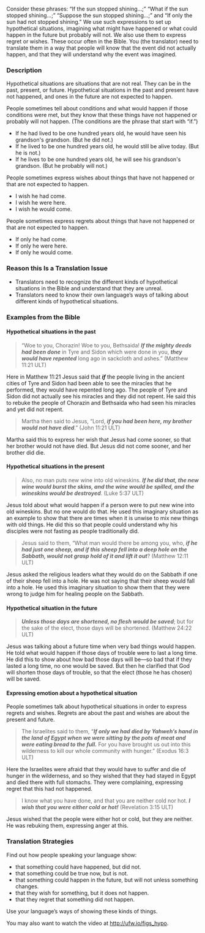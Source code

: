 
Consider these phrases: “If the sun stopped shining…;” “What if the sun stopped shining…;” “Suppose the sun stopped shining…;” and “If only the sun had not stopped shining.” We use such expressions to set up hypothetical situations, imagining what might have happened or what could happen in the future but probably will not. We also use them to express regret or wishes. These occur often in the Bible. You (the translator) need to translate them in a way that people will know that the event did not actually happen, and that they will understand why the event was imagined.

### Description

Hypothetical situations are situations that are not real. They can be in the past, present, or future. Hypothetical situations in the past and present have not happened, and ones in the future are not expected to happen.

People sometimes tell about conditions and what would happen if those conditions were met, but they know that these things have not happened or probably will not happen. (The conditions are the phrase that start with “if.”)

* If he had lived to be one hundred years old, he would have seen his grandson's grandson. (But he did not.)
* If he lived to be one hundred years old, he would still be alive today. (But he is not.)
* If he lives to be one hundred years old, he will see his grandson's grandson. (But he probably will not.)

People sometimes express wishes about things that have not happened or that are not expected to happen.

* I wish he had come.
* I wish he were here.
* I wish he would come.

People sometimes express regrets about things that have not happened or that are not expected to happen.

* If only he had come.
* If only he were here.
* If only he would come.

### Reason this Is a Translation Issue

* Translators need to recognize the different kinds of hypothetical situations in the Bible and understand that they are unreal.
* Translators need to know their own language’s ways of talking about different kinds of hypothetical situations.

### Examples from the Bible

#### Hypothetical situations in the past

> “Woe to you, Chorazin! Woe to you, Bethsaida! ***If the mighty deeds had been done*** in Tyre and Sidon which were done in you, ***they would have repented*** long ago in sackcloth and ashes.” (Matthew 11:21 ULT)  

Here in Matthew 11:21 Jesus said that ***if*** the people living in the ancient cities of Tyre and Sidon had been able to see the miracles that he performed, they would have repented long ago. The people of Tyre and Sidon did not actually see his miracles and they did not repent. He said this to rebuke the people of Chorazin and Bethsaida who had seen his miracles and yet did not repent.

> Martha then said to Jesus, “Lord, ***if you had been here, my brother would not have died***.” (John 11:21 ULT)

Martha said this to express her wish that Jesus had come sooner, so that her brother would not have died. But Jesus did not come sooner, and her brother did die.

#### Hypothetical situations in the present

> Also, no man puts new wine into old wineskins. ***If he did that, the new wine would burst the skins, and the wine would be spilled, and the wineskins would be destroyed***. (Luke 5:37 ULT)  

Jesus told about what would happen if a person were to put new wine into old wineskins. But no one would do that. He used this imaginary situation as an example to show that there are times when it is unwise to mix new things with old things. He did this so that people could understand why his disciples were not fasting as people traditionally did.

> Jesus said to them, “What man would there be among you, who, ***if he had just one sheep, and if this sheep fell into a deep hole on the Sabbath, would not grasp hold of it and lift it out***? (Matthew 12:11 ULT)

Jesus asked the religious leaders what they would do on the Sabbath if one of their sheep fell into a hole. He was not saying that their sheep would fall into a hole. He used this imaginary situation to show them that they were wrong to judge him for healing people on the Sabbath.

#### Hypothetical situation in the future

> ***Unless those days are shortened, no flesh would be saved***; but for the sake of the elect, those days will be shortened. (Matthew 24:22 ULT)

Jesus was talking about a future time when very bad things would happen. He told what would happen if those days of trouble were to last a long time. He did this to show about how bad those days will be––so bad that if they lasted a long time, no one would be saved. But then he clarified that God will shorten those days of trouble, so that the elect (those he has chosen) will be saved.

#### Expressing emotion about a hypothetical situation

People sometimes talk about hypothetical situations in order to express regrets and wishes. Regrets are about the past and wishes are about the present and future.  

> The Israelites said to them, “***If only we had died by Yahweh’s hand in the land of Egypt when we were sitting by the pots of meat and were eating bread to the full.*** For you have brought us out into this wilderness to kill our whole community with hunger.” (Exodus 16:3 ULT)  

Here the Israelites were afraid that they would have to suffer and die of hunger in the wilderness, and so they wished that they had stayed in Egypt and died there with full stomachs. They were complaining, expressing regret that this had not happened.

> I know what you have done, and that you are neither cold nor hot. ***I wish that you were either cold or hot!*** (Revelation 3:15 ULT)

Jesus wished that the people were either hot or cold, but they are neither. He was rebuking them, expressing anger at this.

### Translation Strategies

Find out how people speaking your language show:

* that something could have happened, but did not.
* that something could be true now, but is not.
* that something could happen in the future, but will not unless something changes.
* that they wish for something, but it does not happen.
* that they regret that something did not happen.

Use your language’s ways of showing these kinds of things.

You may also want to watch the video at http://ufw.io/figs_hypo.

